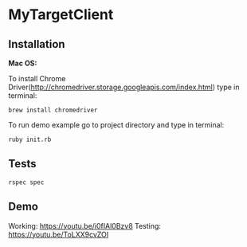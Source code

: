 # MyTargetClient

## Installation

**Mac OS:**

To install Chrome Driver(http://chromedriver.storage.googleapis.com/index.html) type in terminal:
```
brew install chromedriver
```
To run demo example go to project directory and type in terminal:
```
ruby init.rb
```

## Tests
```
rspec spec
```

## Demo

Working: https://youtu.be/i0fIAl0Bzv8
Testing: https://youtu.be/ToLXX9cvZOI